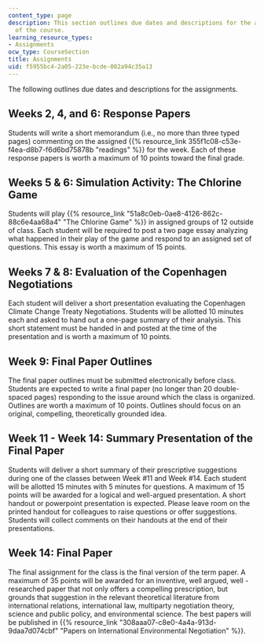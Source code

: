 ```yaml
---
content_type: page
description: This section outlines due dates and descriptions for the assignments
  of the course.
learning_resource_types:
- Assignments
ocw_type: CourseSection
title: Assignments
uid: f5955bc4-2a05-223e-bcde-082a94c35a13
---
```


The following outlines due dates and descriptions for the assignments.

Weeks 2, 4, and 6: Response Papers
----------------------------------

Students will write a short memorandum (i.e., no more than three typed pages) commenting on the assigned {{% resource_link 355f1c08-c53e-f4ea-d8b7-f6d6bd75878b "readings" %}} for the week. Each of these response papers is worth a maximum of 10 points toward the final grade.

Weeks 5 & 6: Simulation Activity: The Chlorine Game
---------------------------------------------------

Students will play {{% resource_link "51a8c0eb-0ae8-4126-862c-88c6e4aa68a4" "The Chlorine Game" %}} in assigned groups of 12 outside of class. Each student will be required to post a two page essay analyzing what happened in their play of the game and respond to an assigned set of questions. This essay is worth a maximum of 15 points.

Weeks 7 & 8: Evaluation of the Copenhagen Negotiations
------------------------------------------------------

Each student will deliver a short presentation evaluating the Copenhagen Climate Change Treaty Negotiations. Students will be allotted 10 minutes each and asked to hand out a one-page summary of their analysis. This short statement must be handed in and posted at the time of the presentation and is worth a maximum of 10 points.

Week 9: Final Paper Outlines
----------------------------

The final paper outlines must be submitted electronically before class. Students are expected to write a final paper (no longer than 20 double-spaced pages) responding to the issue around which the class is organized. Outlines are worth a maximum of 10 points. Outlines should focus on an original, compelling, theoretically grounded idea.

Week 11 - Week 14: Summary Presentation of the Final Paper
----------------------------------------------------------

Students will deliver a short summary of their prescriptive suggestions during one of the classes between Week #11 and Week #14. Each student will be allotted 15 minutes with 5 minutes for questions. A maximum of 15 points will be awarded for a logical and well-argued presentation. A short handout or powerpoint presentation is expected. Please leave room on the printed handout for colleagues to raise questions or offer suggestions. Students will collect comments on their handouts at the end of their presentations.

Week 14: Final Paper
--------------------

The final assignment for the class is the final version of the term paper. A maximum of 35 points will be awarded for an inventive, well argued, well - researched paper that not only offers a compelling prescription, but grounds that suggestion in the relevant theoretical literature from international relations, international law, multiparty negotiation theory, science and public policy, and environmental science. The best papers will be published in {{% resource_link "308aaa07-c8e0-4a4a-913d-9daa7d074cbf" "Papers on International Environmental Negotiation" %}}.